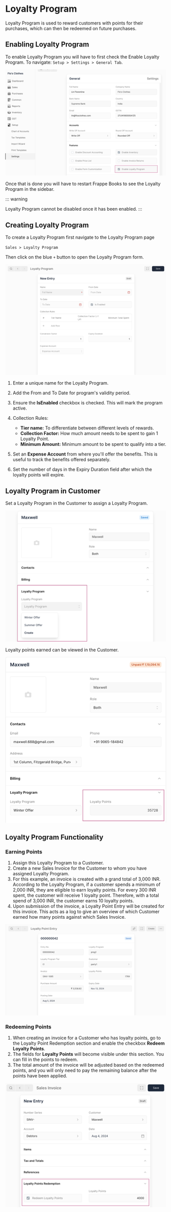 # Loyalty Program

Loyalty Program is used to reward customers with points for their purchases, which can then be redeemed on future purchases.

## Enabling Loyalty Program

To enable Loyalty Program you will have to first check the Enable Loyalty Program. To
navigate: `Setup > Settings > General Tab`.

![Enable Inventory](./images//enable-loyalty-program.png)


Once that is done you will have to restart Frappe Books to see the Loyalty Program in the sidebar.

::: warning

Loyalty Program cannot be disabled once it has been enabled.
:::

## Creating Loyalty Program

To create a Loyalty Program first navigate to the Loyalty Program page

`Sales > Loyalty Program`

Then click on the blue `+` button to open the Loyalty Program form.

![Sales Invoice Form](./images/loyalty-program.png)


1. Enter a unique name for the Loyalty Program.
2. Add the From and To Date for program's validity period.
3. Ensure the **IsEnabled** checkbox is checked. This will mark the program active.
4. Collection Rules:

    - **Tier name:** To differentiate between different levels of rewards.
    - **Collection Factor:** How much amount needs to be spent to gain 1 Loyalty Point.
    - **Minimum Amount:** Minimum amount to be spent to qualify into a tier.

5. Set an **Expense Account** from where you'll offer the benefits. This is useful to track the benefits offered separately.
6. Set the number of days in the Expiry Duration field after which the loyalty points will expire.


## Loyalty Program in Customer 

Set a Loyalty Program in the Customer to assign a Loyalty Program.

![Sales Invoice Form](./images/choose-loyalty-program.png)


Loyalty points earned can be viewed in the Customer.

![Sales Invoice Form](./images/loyalty-points.png)


## Loyalty Program Functionality

### Earning Points 
1. Assign this Loyalty Program to a Customer.
2. Create a new Sales Invoice for the Customer to whom you have assigned Loyalty Program.
3. For this example, an invoice is created with a grand total of 3,000 INR. According to the Loyalty Program, if a customer spends a minimum of 2,000 INR, they are eligible to earn loyalty points. For every 300 INR spent, the customer will receive 1 loyalty point. Therefore, with a total spend of 3,000 INR, the customer earns 10 loyalty points.
4. Upon submission of the invoice, a Loyalty Point Entry will be created for this invoice. This acts as a log to give an overview of which Customer earned how many points against which Sales Invoice.

![Sales Invoice Form](./images/loyalty-point-entry.png)

### Redeeming Points 

1. When creating an invoice for a Customer who has loyalty points, go to the Loyalty Point Redemption section and enable the checkbox **Redeem Loyalty Points**.
2. The fields for **Loyalty Points** will become visible under this section. You can fill in the points to redeem.
3. The total amount of the invoice will be adjusted based on the redeemed points, and you will only need to pay the remaining balance after the points have been applied.


![Sales Invoice Form](./images/redeem-loyalty-points.png)
